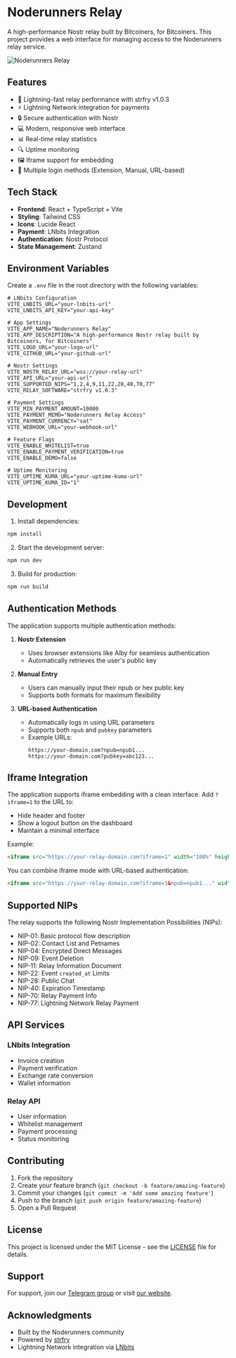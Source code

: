 # Noderunners Relay

A high-performance Nostr relay built by Bitcoiners, for Bitcoiners. This project provides a web interface for managing access to the Noderunners relay service.

![Noderunners Relay](https://cdn.azzamo.net/5cc03420a18166ef7a20b1e6b7dad240ad7d634824649643c80d74a924062258.png)

## Features

- 🚀 Lightning-fast relay performance with strfry v1.0.3
- ⚡ Lightning Network integration for payments
- 🔒 Secure authentication with Nostr
- 💻 Modern, responsive web interface
- 📊 Real-time relay statistics
- 🔍 Uptime monitoring
- 🖼️ Iframe support for embedding
- 🔑 Multiple login methods (Extension, Manual, URL-based)

## Tech Stack

- **Frontend**: React + TypeScript + Vite
- **Styling**: Tailwind CSS
- **Icons**: Lucide React
- **Payment**: LNbits Integration
- **Authentication**: Nostr Protocol
- **State Management**: Zustand

## Environment Variables

Create a `.env` file in the root directory with the following variables:

```env
# LNbits Configuration
VITE_LNBITS_URL="your-lnbits-url"
VITE_LNBITS_API_KEY="your-api-key"

# App Settings
VITE_APP_NAME="Noderunners Relay"
VITE_APP_DESCRIPTION="A high-performance Nostr relay built by Bitcoiners, for Bitcoiners"
VITE_LOGO_URL="your-logo-url"
VITE_GITHUB_URL="your-github-url"

# Nostr Settings
VITE_NOSTR_RELAY_URL="wss://your-relay-url"
VITE_API_URL="your-api-url"
VITE_SUPPORTED_NIPS="1,2,4,9,11,22,28,40,70,77"
VITE_RELAY_SOFTWARE="strfry v1.0.3"

# Payment Settings
VITE_MIN_PAYMENT_AMOUNT=10000
VITE_PAYMENT_MEMO="Noderunners Relay Access"
VITE_PAYMENT_CURRENCY="sat"
VITE_WEBHOOK_URL="your-webhook-url"

# Feature Flags
VITE_ENABLE_WHITELIST=true
VITE_ENABLE_PAYMENT_VERIFICATION=true
VITE_ENABLE_DEMO=false

# Uptime Monitoring
VITE_UPTIME_KUMA_URL="your-uptime-kuma-url"
VITE_UPTIME_KUMA_ID="1"
```

## Development

1. Install dependencies:
```bash
npm install
```

2. Start the development server:
```bash
npm run dev
```

3. Build for production:
```bash
npm run build
```

## Authentication Methods

The application supports multiple authentication methods:

1. **Nostr Extension**
   - Uses browser extensions like Alby for seamless authentication
   - Automatically retrieves the user's public key

2. **Manual Entry**
   - Users can manually input their npub or hex public key
   - Supports both formats for maximum flexibility

3. **URL-based Authentication**
   - Automatically logs in using URL parameters
   - Supports both `npub` and `pubkey` parameters
   - Example URLs:
     ```
     https://your-domain.com?npub=npub1...
     https://your-domain.com?pubkey=abc123...
     ```

## Iframe Integration

The application supports iframe embedding with a clean interface. Add `?iframe=1` to the URL to:
- Hide header and footer
- Show a logout button on the dashboard
- Maintain a minimal interface

Example:
```html
<iframe src="https://your-relay-domain.com?iframe=1" width="100%" height="600px"></iframe>
```

You can combine iframe mode with URL-based authentication:
```html
<iframe src="https://your-relay-domain.com?iframe=1&npub=npub1..." width="100%" height="600px"></iframe>
```

## Supported NIPs

The relay supports the following Nostr Implementation Possibilities (NIPs):
- NIP-01: Basic protocol flow description
- NIP-02: Contact List and Petnames
- NIP-04: Encrypted Direct Messages
- NIP-09: Event Deletion
- NIP-11: Relay Information Document
- NIP-22: Event `created_at` Limits
- NIP-28: Public Chat
- NIP-40: Expiration Timestamp
- NIP-70: Relay Payment Info
- NIP-77: Lightning Network Relay Payment

## API Services

### LNbits Integration
- Invoice creation
- Payment verification
- Exchange rate conversion
- Wallet information

### Relay API
- User information
- Whitelist management
- Payment processing
- Status monitoring

## Contributing

1. Fork the repository
2. Create your feature branch (`git checkout -b feature/amazing-feature`)
3. Commit your changes (`git commit -m 'Add some amazing feature'`)
4. Push to the branch (`git push origin feature/amazing-feature`)
5. Open a Pull Request

## License

This project is licensed under the MIT License - see the [LICENSE](LICENSE) file for details.

## Support

For support, join our [Telegram group](https://t.me/noderunners) or visit [our website](https://noderunners.network).

## Acknowledgments

- Built by the Noderunners community
- Powered by [strfry](https://github.com/hoytech/strfry)
- Lightning Network integration via [LNbits](https://lnbits.com)
